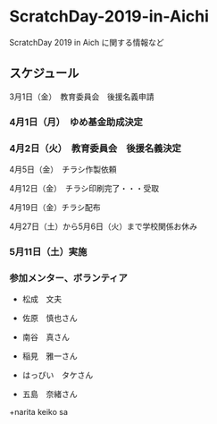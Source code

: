 # ScratchDay-2019-in-Aichi
ScratchDay 2019 in Aich に関する情報など

## スケジュール

3月1日（金）　教育委員会　後援名義申請

### 4月1日（月）　ゆめ基金助成決定

### 4月2日（火）　教育委員会　後援名義決定



4月5日（金）　チラシ作製依頼

4月12日（金）　チラシ印刷完了・・・受取

4月19日（金）チラシ配布


4月27日（土）から5月6日（火）まで学校関係お休み

### 5月11日（土）実施 

### 参加メンター、ボランティア
+ 松成　文夫

+ 佐原　慎也さん

+ 南谷　真さん

+ 稲見　雅一さん

+ はっぴい　タケさん

+ 五島　奈緒さん

+narita keiko sa

